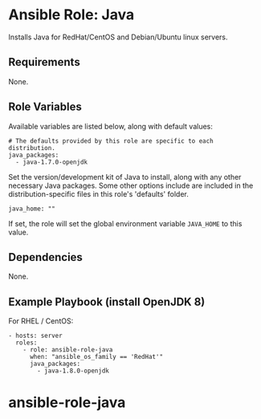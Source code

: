 # Ansible Role: Java


Installs Java for RedHat/CentOS and Debian/Ubuntu linux servers.

## Requirements

None.

## Role Variables

Available variables are listed below, along with default values:

    # The defaults provided by this role are specific to each distribution.
    java_packages:
      - java-1.7.0-openjdk

Set the version/development kit of Java to install, along with any other necessary Java packages. Some other options include are included in the distribution-specific files in this role's 'defaults' folder.

    java_home: ""

If set, the role will set the global environment variable `JAVA_HOME` to this value.

## Dependencies

None.

## Example Playbook (install OpenJDK 8)

For RHEL / CentOS:

    - hosts: server
      roles:
        - role: ansible-role-java
          when: "ansible_os_family == 'RedHat'"
          java_packages:
            - java-1.8.0-openjdk


# ansible-role-java
